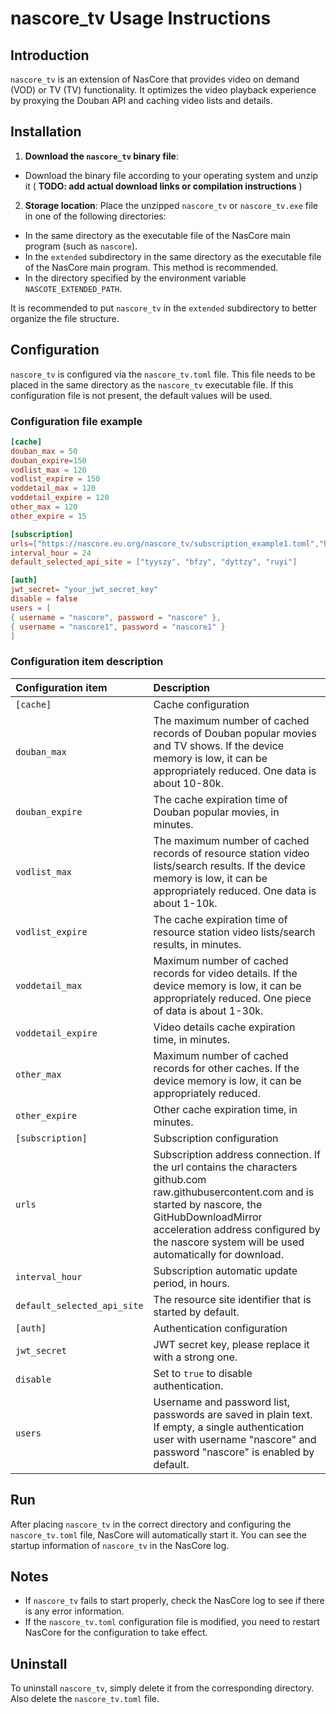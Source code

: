 # nascore_tv Usage Instructions

## Introduction

`nascore_tv` is an extension of NasCore that provides video on demand (VOD) or TV (TV) functionality. It optimizes the video playback experience by proxying the Douban API and caching video lists and details.

## Installation

1. **Download the `nascore_tv` binary file**:

- Download the binary file according to your operating system and unzip it ( **TODO: add actual download links or compilation instructions** )

2. **Storage location**: Place the unzipped `nascore_tv` or `nascore_tv.exe` file in one of the following directories:

- In the same directory as the executable file of the NasCore main program (such as `nascore`).
- In the `extended` subdirectory in the same directory as the executable file of the NasCore main program. This method is recommended.
- In the directory specified by the environment variable `NASCOTE_EXTENDED_PATH`.

It is recommended to put `nascore_tv` in the `extended` subdirectory to better organize the file structure.

## Configuration

`nascore_tv` is configured via the `nascore_tv.toml` file. This file needs to be placed in the same directory as the `nascore_tv` executable file. If this configuration file is not present, the default values ​​will be used.

### Configuration file example

```toml CodeSpace/nascore_vod/nascore_tv.toml
[cache]
douban_max = 50
douban_expire=150
vodlist_max = 120
vodlist_expire = 150
voddetail_max = 120
voddetail_expire = 120
other_max = 120
other_expire = 15

[subscription]
urls=["https://nascore.eu.org/nascore_tv/subscription_example1.toml","https://nascore.eu.org/nascore_tv/subscription_example2.toml"]
interval_hour = 24
default_selected_api_site = ["tyyszy", "bfzy", "dyttzy", "ruyi"]

[auth]
jwt_secret= "your_jwt_secret_key"
disable = false
users = [
{ username = "nascore", password = "nascore" },
{ username = "nascore1", password = "nascore1" }
]
```

### Configuration item description

| Configuration item | Description |
| :-- | :-- |
| `[cache]` | Cache configuration |
| `douban_max` | The maximum number of cached records of Douban popular movies and TV shows. If the device memory is low, it can be appropriately reduced. One data is about 10-80k. |
| `douban_expire` | The cache expiration time of Douban popular movies, in minutes. |
| `vodlist_max` | The maximum number of cached records of resource station video lists/search results. If the device memory is low, it can be appropriately reduced. One data is about 1-10k. |
| `vodlist_expire` | The cache expiration time of resource station video lists/search results, in minutes. |
| `voddetail_max` | Maximum number of cached records for video details. If the device memory is low, it can be appropriately reduced. One piece of data is about 1-30k. |
| `voddetail_expire` | Video details cache expiration time, in minutes. |
| `other_max` | Maximum number of cached records for other caches. If the device memory is low, it can be appropriately reduced. |
| `other_expire` | Other cache expiration time, in minutes. |
| `[subscription]` | Subscription configuration |
| `urls` | Subscription address connection. If the url contains the characters github.com raw.githubusercontent.com and is started by nascore, the GitHubDownloadMirror acceleration address configured by the nascore system will be used automatically for download. |
| `interval_hour` | Subscription automatic update period, in hours. |
| `default_selected_api_site` | The resource site identifier that is started by default. |
| `[auth]` | Authentication configuration |
| `jwt_secret` | JWT secret key, please replace it with a strong one. |
| `disable` | Set to `true` to disable authentication. |
| `users` | Username and password list, passwords are saved in plain text. If empty, a single authentication user with username "nascore" and password "nascore" is enabled by default. |

## Run

After placing `nascore_tv` in the correct directory and configuring the `nascore_tv.toml` file, NasCore will automatically start it. You can see the startup information of `nascore_tv` in the NasCore log.

## Notes

- If `nascore_tv` fails to start properly, check the NasCore log to see if there is any error information.
- If the `nascore_tv.toml` configuration file is modified, you need to restart NasCore for the configuration to take effect.

## Uninstall

To uninstall `nascore_tv`, simply delete it from the corresponding directory. Also delete the `nascore_tv.toml` file.
